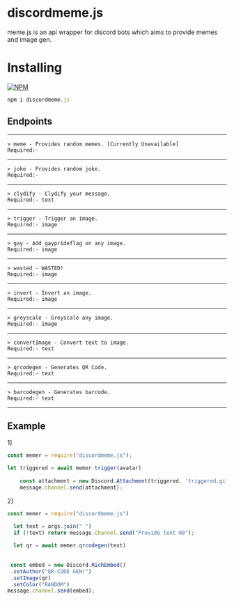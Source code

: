# discordmeme.js
meme.js is an api wrapper for discord bots which aims to provide memes and image gen.

# Installing
[![NPM](https://nodei.co/npm/discordmeme.js.png)](https://nodei.co/npm/discordmeme.js/)

```js
npm i discordmeme.js
```

## Endpoints
_________________________________________________
```
> meme - Provides random memes. [Currently Unavailable]
Required:- 
```
_________________________________________________
```
> joke - Provides random joke.
Required:- 
```
_________________________________________________
```
> clydify - Clydify your message.
Required:- text
```
_________________________________________________
```
> trigger - Trigger an image.
Required:- image
```
_________________________________________________
```
> gay - Add gayprideflag on any image.
Required:- image
```
_________________________________________________
```
> wasted - WASTED!
Required:- image
```
_________________________________________________
```
> invert - Invert an image.
Required:- image
```
_________________________________________________
```
> greyscale - Greyscale any image.
Required:- image
```
_________________________________________________
```
> convertImage - Convert text to image.
Required:- text
```
_________________________________________________
```
> qrcodegen - Generates QR Code.
Required:- text
```
_________________________________________________
```
> barcodegen - Generates barcode.
Required:- text
```
_________________________________________________

## Example

1]
```js
const memer = require("discordmeme.js");

let triggered = await memer.trigger(avatar)
  
    const attachment = new Discord.Attachment(triggered, 'triggered.gif');
    message.channel.send(attachment);

```

2]
```js
const memer = require("discordmeme.js")

  let text = args.join(" ")
  if (!text) return message.channel.send("Provide text m8");
  
  let qr = await memer.qrcodegen(text)
  
  
 const embed = new Discord.RichEmbed()
 .setAuthor("QR-CODE GEN!")
 .setImage(qr)
 .setColor("RANDOM")
message.channel.send(embed);

```
